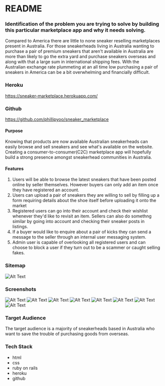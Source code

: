 # README

### Identification of the problem you are trying to solve by building this particular marketplace app and why it needs solving.

Compared to America there are little to none sneaker reselling marketplaces present in Australia. For those sneakerheads living in Australia wanting to purchase a pair of premium sneakers that aren't available in Australia are more than likely to go the extra yard and purchase sneakers overseas and along with that a large sum in international shipping fees. With the Australian exchange rate plummeting at an all time low purchasing a pair of sneakers in America can be a bit overwhelming and financially difficult. 

### Heroku 
https://sneaker-marketplace.herokuapp.com/

### Github 
https://github.com/phillipyoo/sneaker_marketplace

#### Purpose
Knowing that products are now available Australian sneakerheads can easily browse and sell sneakers and see what's available on the website. Creating a consumer-to-consumer(C2C) marketplace app will hopefully build a strong presence amongst sneakerhead communities in Australia.

#### Features

1. Users will be able to browse the latest sneakers that have been posted online by seller themselves. However buyers can only add an item once they have registered an account.  
2. Users can upload a pair of sneakers they are willing to sell by filling up a form requiring details about the shoe itself before uploading it onto the market
3. Registered users can go into their account and check their wishlist whenever they'd like to revisit an item. Sellers can also do somethng similar by going into account and checking their sneaker posts in listings. 
4. If a buyer would like to enquire about a pair of kicks they can send a message to the seller through an internal user messaging system.
5. Admin user is capable of overlooking all registered users and can choose to block a user if they turn out to be a scammer or caught selling fakes.

### Sitemap
![Alt Text](app/assets/images/sneaker-sitemap.png)

### Screenshots
![Alt Text](app/assets/images/SS1.png)
![Alt Text](app/assets/images/SS2.png)
![Alt Text](app/assets/images/SS3.png)
![Alt Text](app/assets/images/SS4.png)
![Alt Text](app/assets/images/SS5.png)
![Alt Text](app/assets/images/SS6.png)
![Alt Text](app/assets/images/SS7.png)
![Alt Text](app/assets/images/SS8.png)

### Target Audience
The target audience is a majority of sneakerheads based in Australia who want to save the trouble of purchasing goods from overseas. 

### Tech Stack
* html
* css
* ruby on rails
* heroku
* github




